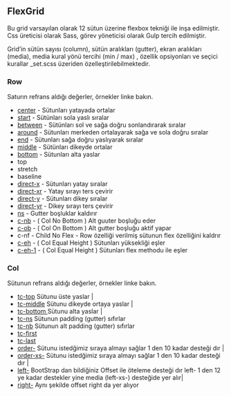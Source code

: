## FlexGrid

Bu grid varsayılan olarak 12 sütun üzerine flexbox tekniği ile inşa edilmiştir. Css üreticisi olarak Sass, görev yöneticisi olarak Gulp tercih edilmiştir. 	

Grid’in sütün sayısı (column), sütün aralıkları (gutter), ekran aralıkları (media), media  kural yönü tercihi (min / max) , özellik opsiyonları ve seçici kurallar _set.scss üzeriden özelleştirilebilmektedir.

### Row
Saturın refrans aldığı değerler, örnekler linke bakın.

* [center](https://thealico.github.io/flexboxgrid/example/#07)     - Sütunları yatayada ortalar
* [start](https://thealico.github.io/flexboxgrid/example/#07)      - Sütünları sola yaslı sıralar
* [between](https://thealico.github.io/flexboxgrid/example/#11)    - Sütünları sol ve sağa doğru sonlandırarak sıralar
* [around](https://thealico.github.io/flexboxgrid/example/#12)     - Sütunları merkeden ortalayarak sağa ve sola doğru sıralar
* [end](https://thealico.github.io/flexboxgrid/example/#07)        - Sütunları sağa doğru yaslıyarak sıralar
* [middle](https://thealico.github.io/flexboxgrid/example/#08)     - Sütünları dikeyde ortalar
* [bottom](https://thealico.github.io/flexboxgrid/example/#08)     - Sütunları alta yaslar
* top                
* stretch            
* baseline           
* [direct-x](https://thealico.github.io/flexboxgrid/example/#09)    -  Sütunları yatay sıralar 
* [direct-xr](https://thealico.github.io/flexboxgrid/example/#09)   -  Yatay sırayı ters çevirir
* [direct-y](https://thealico.github.io/flexboxgrid/example/#09.1)  -  Sütunları dikey sıralar
* [direct-yr](https://thealico.github.io/flexboxgrid/example/#09.2)  -  Dikey sırayı ters çevirir
* [ns](https://thealico.github.io/flexboxgrid/example/#05)          -  Gutter boşluklar kaldırır
* [c-nb](https://thealico.github.io/flexboxgrid/example/#15)			  -  ( Col No Bottom ) Alt guuter boşluğu eder
* [c-ob](https://thealico.github.io/flexboxgrid/example/#15.1)		  -  ( Col On Bottom ) Alt gutter boşluğu aktif yapar
* c-nf - Child No Flex - Row özelliği verilmiş sütunun flex özelliğini kaldrır
* [c-eh](https://thealico.github.io/flexboxgrid/example/#16)   - ( Col Equal Height ) Sütunları yüksekliği eşler
* [c-eh-1](https://thealico.github.io/flexboxgrid/example/#16) - ( Col Equal Height ) Sütunları flex methodu ile eşler 

### Col
Sütunun refrans aldığı değerler, örnekler linke bakın.

* [tc-top](https://thealico.github.io/flexboxgrid/example/#08.4) Sütunu üste yaslar |
* [tc-middle](https://thealico.github.io/flexboxgrid/example/#08.3) Sütunu dikeyde ortaya yaslar |
* [tc-bottom ](https://thealico.github.io/flexboxgrid/example/#08.1) Sütunu alta yaslar |
* [tc-ns]() Sütunun padding (gutter) sıfırlar
* [tc-nb]() Sütunun alt padding (gutter) sıfırlar
* [tc-first](https://thealico.github.io/flexboxgrid/example/#10)
* [tc-last](https://thealico.github.io/flexboxgrid/example/#10) 
* [order-](https://thealico.github.io/flexboxgrid/example/#10.1) Sütunu istedğimiz sıraya almayı sağlar 1 den 10 kadar desteği dır |
* [order-xs-](https://thealico.github.io/flexboxgrid/example/#10.2) Sütunu istedğimiz sıraya almayı sağlar 1 den 10 kadar desteği dır |
* [left-](https://thealico.github.io/flexboxgrid/example/#14) BootStrap dan bildiğiniz Offset ile öteleme desteği dır left- 1 den 12 ye kadar destekler yine media (left-xs-) desteğide yer alır|
* [right-](https://thealico.github.io/flexboxgrid/example/#14) Aynı şekilde offset right da yer alıyor 
